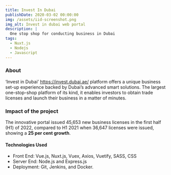 ```yaml
---
title: Invest In Dubai
publishDate: 2020-03-02 00:00:00
img: /assets/iid-screenshot.png
img_alt: Invest in dubai web portal
description: |
  One stop shop for conducting business in Dubai
tags:
  - Nuxt.js
  - Nodejs
  - Javascript
---
```


### About

‘Invest in Dubai’ https://invest.dubai.ae/ platform offers a unique business set-up experience backed by Dubai’s advanced smart solutions. The largest one-stop-shop platform of its kind, it enables investors to obtain trade licenses and launch their business in a matter of minutes.

### Impact of the project

The innovative portal issued 45,653 new business licenses in the first half (H1) of 2022, compared to H1 2021 when 36,647 licenses were issued, showing a **25 per cent growth**.

#### Technologies Used

- Front End: Vue.js, Nuxt.js, Vuex, Axios, Vuetify, SASS, CSS
- Server End: Node.js and Express.js
- Deployment: Git, Jenkins, and Docker.
